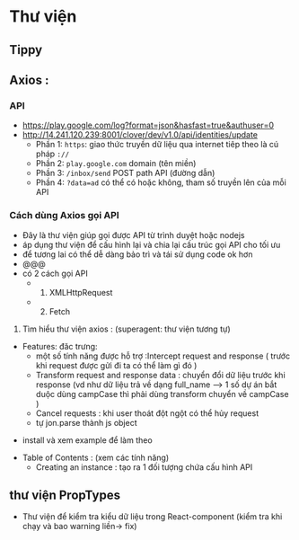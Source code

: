 # Thư viện

## Tippy

## Axios :

### API

-   https://play.google.com/log?format=json&hasfast=true&authuser=0
-   http://14.241.120.239:8001/clover/dev/v1.0/api/identities/update
    -   Phần 1: `https`: giao thức truyền dữ liệu qua internet tiêp theo là cú pháp `://`
    -   Phần 2: `play.google.com` domain (tên miền)
    -   Phần 3: `/inbox/send` POST path API (đường dẫn)
    -   Phần 4: `?data=ad` có thể có hoặc không, tham số truyền lên của mỗi API

### Cách dùng Axios gọi API

-   Đây là thư viện giúp gọi được API từ trình duyệt hoặc nodejs
-   áp dụng thư viện để cấu hình lại và chia lại cấu trúc gọi API cho tối ưu
-   để tương lai có thể dễ dàng bảo trì và tái sử dụng code ok hơn
-   @@@
-   có 2 cách gọi API
    -   1. XMLHttpRequest
    -   2. Fetch

1. Tìm hiểu thư viện axios : (superagent: thư viện tương tự)

-   Features: đăc trưng:
    -   một số tính năng được hỗ trợ :Intercept request and response ( trước khi request được gửi đi ta có thể làm gì đó )
    -   Transform request and response data : chuyển đổi dữ liệu trước khi response (vd như dữ liệu trả về dạng full_name --> 1 số dự án bắt duộc dùng campCase thì phải dùng transform chuyển về campCase )
    -   Cancel requests : khi user thoát đột ngột có thể hủy request
    -   tự jon.parse thành js object

*   install và xem example để làm theo

-   Table of Contents : (xem các tính năng)
    -   Creating an instance : tạo ra 1 đối tượng chứa cấu hình API

## thư viện PropTypes

-   Thư viện để kiểm tra kiểu dữ liệu trong React-component (kiểm tra khi chạy và bao warning liền-> fix)
